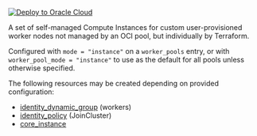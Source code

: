 [![Deploy to Oracle Cloud](https://oci-resourcemanager-plugin.plugins.oci.oraclecloud.com/latest/deploy-to-oracle-cloud.svg)](https://cloud.oracle.com/resourcemanager/stacks/create?zipUrl=https://objectstorage.ap-osaka-1.oraclecloud.com/p/VYW4Rc8Q57asWu1DeqUrLkBZ7CMuNe6TsQdCfIsBUEMSLtH6a3zVD5zEwteRYlLW/n/hpc_limited_availability/b/tfoke/o/oke-workers-only.zip&zipUrlVariables={"worker_pool_mode":"Instances","worker_pool_name":"oke-instances"})

<p>
A set of self-managed Compute Instances for custom user-provisioned worker nodes not managed by an OCI pool, but individually by Terraform.

Configured with `mode = "instance"` on a `worker_pools` entry, or with `worker_pool_mode = "instance"` to use as the default for all pools unless otherwise specified.
</p>

The following resources may be created depending on provided configuration:
* <a href=https://registry.terraform.io/providers/oracle/oci/latest/docs/resources/identity_dynamic_group>identity_dynamic_group</a> (workers)
* <a href=https://registry.terraform.io/providers/oracle/oci/latest/docs/resources/identity_policy>identity_policy</a> (JoinCluster)
* <a href=https://registry.terraform.io/providers/oracle/oci/latest/docs/resources/core_instance>core_instance</a>
